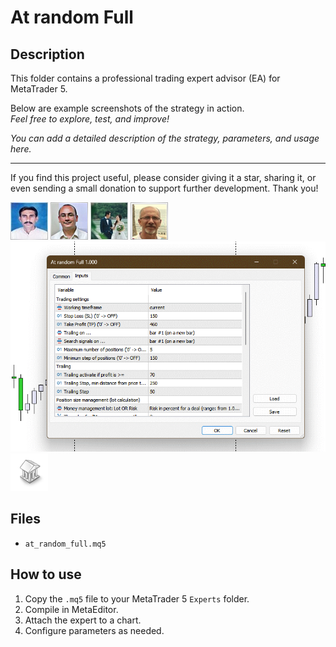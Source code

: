 # At random Full

## Description
This folder contains a professional trading expert advisor (EA) for MetaTrader 5.

Below are example screenshots of the strategy in action.  
*Feel free to explore, test, and improve!*

*You can add a detailed description of the strategy, parameters, and usage here.*

---

If you find this project useful, please consider giving it a star, sharing it, or even sending a small donation to support further development. Thank you!

![Screenshot](574F6D8E-9236.jpg)
![Screenshot](5E3EF749-2466.png)
![Screenshot](60A374A5-2C8A.jpg)
![Screenshot](618E1649-9997.PNG)
![Screenshot](At_random_Full.png)
![Screenshot](library.png)

## Files
- `at_random_full.mq5`

## How to use
1. Copy the `.mq5` file to your MetaTrader 5 `Experts` folder.
2. Compile in MetaEditor.
3. Attach the expert to a chart.
4. Configure parameters as needed.
